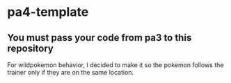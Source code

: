 # pa4-template

## You must pass your code from pa3 to this repository

For wildpokemon behavior, I decided to make it so the pokemon follows the trainer only if they are on the same location.
